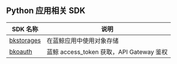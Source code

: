 ## Python 应用相关 SDK

| SDK 名称 | 说明 |
| --- | --- |
| [bkstorages](./bkstorages/index.md) | 在蓝鲸应用中使用对象存储 |
| [bkoauth](./bkoauth/index.md) | 蓝鲸 access_token 获取，API Gateway 鉴权 |
